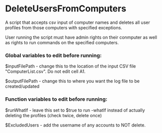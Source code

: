 # DeleteUsersFromComputers
A script that accepts csv input of computer names and deletes all user profiles from those computers with specified exceptions.

User running the script must have admin rights on their conmputer as well as rights to run commands on the specified computers.


### Global variables to edit before running:

$inputFilePath - change this to the location of the input CSV file "ComputerList.csv". Do not edit cell A1.

$outputFilePath - change this to where you want the log file to be created/updated

### Function variables to edit before running:

$runWhatIf - leave this set to $true to run -whatIf instead of actually deleting the profiles (check twice, delete once)

$ExcludedUsers - add the username of any accounts to NOT delete. 
